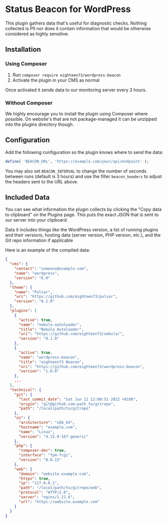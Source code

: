 # Status Beacon for WordPress

This plugin gathers data that's useful for diagnostic checks. Nothing collected is PII nor does it contain information that would be otherwise considered as highly sensitive.

## Installation

### Using Composer

1. Run `composer require eighteen73/wordpress-beacon`
2. Activate the plugin in your CMS as normal

Once activated it sends data to our monitoring server every 3 hours.

### Without Composer

We highly encourage you to install the plugin using Composer where possible. On website's that are not package-managed it can be unzipped into the plugins directory though.

## Configuration

Add the following configuration so the plugin knows where to send the data:

```php
define( 'BEACON_URL', 'https://example.com/your/api/endpoint' );
```

You may also set `BEACON_INTERVAL` to change the number of seconds between runs (default is 3 hours) and use the filter `beacon_headers` to adjust the headers sent to the URL above.

## Included Data

You can see what information the plugin collects by clicking the "Copy data to clipboard" on the Plugins page. This puts the exact JSON that is sent to our server into your clipboard.

Data it includes things like the WordPress version, a list of running plugins and their versions, hosting data (server version, PHP version, etc.), and the Git repo information if applicable

Here is an example of the compiled data:

```json
{
  "cms": {
    "contact": "someone@example.com",
    "name": "wordpress",
    "version": "6.0"
  },
  "theme": {
    "name": "Pulsar",
    "uri": "https://github.com/eighteen73/pulsar",
    "version": "0.1.0"
  },
  "plugins": [
    {
      "active": true,
      "name": "nebula-autoloader",
      "title": "Nebula Autoloader",
      "uri": "https://github.com/eighteen73/nebula/",
      "version": "0.1.0"
    },
    {
      "active": true,
      "name": "wordpress-beacon",
      "title": "eighteen73 Beacon",
      "uri": "https://github.com/eighteen73/wordpress-beacon",
      "version": "1.0.0"
    },
    ...
  ],
  "technical": {
    "git": {
      "last_commit_date": "Sat Jun 11 12:00:51 2022 +0100",
      "origin": "git@github.com:path_to/gitrepo",
      "path": "/local/path/to/gitrepo"
    },
    "os": {
      "architecture": "x86_64",
      "hostname": "example.com",
      "name": "Linux",
      "version": "4.15.0-167-generic"
    },
    "php": {
      "composer-dev": true,
      "interface": "fpm-fcgi",
      "version": "8.0.15"
    },
    "web": {
      "domain": "website.example.com",
      "https": true,
      "ip": "127.0.0.1",
      "path": "/local/path/to/gitrepo/web",
      "protocol": "HTTP/2.0",
      "server": "nginx/1.21.6",
      "url": "https://website.example.com"
    }
  }
}
```
